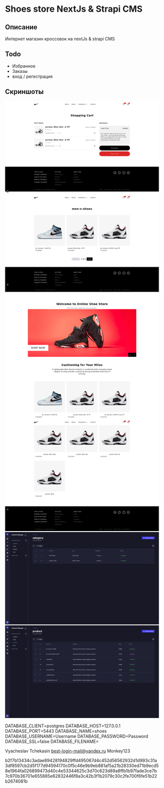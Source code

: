 ﻿# Shoes store NextJs & Strapi CMS

## Описание
Интернет магазин кроссовок на nextJs & strapi CMS

## Todo
- Избранное
- Заказы
- вход / регестрация

## Скриншоты

![alt text](./imgs/1.png)
![alt text](./imgs/2.png)
![alt text](./imgs/3.png)
![alt text](./imgs/4.png)
![alt text](./imgs/5.png)

DATABASE_CLIENT=postgres
DATABASE_HOST=127.0.0.1
DATABASE_PORT=5443
DATABASE_NAME=shoes
DATABASE_USERNAME=Username
DATABASE_PASSWORD=Password
DATABASE_SSL=false
DATABASE_FILENAME=

Vyacheslav Tchekasin best-login-mail@yandex.ru Monkey123

b2f7b13434c3adae89428194829ffd495067d4c452d56562932d1d993c31a3df8597cb2d5f177d94594170c0f5c46e9b9eb881af5a21b28330ed71b9ecd58e1964fa026899473d40c4e53344625c3d70c623d89a8ffb1b97fade3ce7b7c970b36701e655885e62832446f8a3c42b3f1b2079c30c2fe700f6fe51b22b2674081b